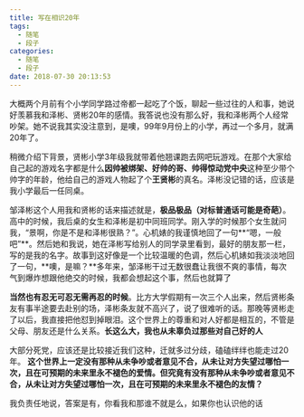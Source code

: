 ```yaml
---
title: 写在相识20年
tags:
  - 随笔
  - 段子
categories:
  - 随笔
  - 段子
date: 2018-07-30 20:13:53
---
```



大概两个月前有个小学同学路过帝都一起吃了个饭，聊起一些过往的人和事，她说好羡慕我和泽彬、贤彬20年的感情。我答说也没有那么好，我和泽彬两个人经常吵架。她不说我其实没注意到，是噢，99年9月份上的小学，再过一个多月，就满20年了。
<!-- more -->
稍微介绍下背景，贤彬小学3年级我就带着他翘课跑去网吧玩游戏。在那个大家给自己起的游戏名字都是什么**因帅被绑架、好帅的哥、帅得惊动党中央**这种至少带个帅字的年龄，他给自己的游戏人物起了个**王贤彬**的真名。泽彬没记错的话，应该是我小学最后一任同桌。

邹泽彬这个人用我和贤彬的话来描述就是，**极品极品（对标普通话可能是奇葩）**。高中的时候，我后桌的女生和泽彬是初中同班同学。刚入学的时候那个女生就问我，“景啊，你是不是和泽彬很熟？”。心机婊的我谨慎地回了一句**“嗯，一般吧”**。然后她和我说，她在泽彬写给别人的同学录里看到，最好的朋友那一栏，写的是我的名字。故事到这好像是一个比较温暖的色调，然后心机婊如我淡淡地回了一句，**噢，是嘛？**多年来，邹泽彬干过无数很蠢让我很不爽的事情，每次气到爆炸想跟他绝交的时候，我都会想起这个事，然后也就算了

**当然也有忍无可忍无需再忍的时候**。比方大学假期有一次三个人出来，然后贤彬条友有事半途要去赴别的场，泽彬条友就不高兴了，说了很难听的话。那晚等贤彬走了以后，我直接把他怼到掉眼泪。这个世界上的尊重和对人好都是相互的，不管是父母、朋友还是什么关系。**长这么大，我也从未辜负过那些对自己好的人**

大部分死党，应该还是比较接近我们这种，迁就多过分歧，磕磕绊绊也能走过20年。
**这个世界上一定没有那种从未争吵或者意见不合，从未让对方失望过哪怕一次，且在可预期的未来里永不褪色的爱情。但究竟有没有那种从未争吵或者意见不合，从未让对方失望过哪怕一次，且在可预期的未来里永不褪色的友情？**

我负责任地说，答案是有，你看我和那谁不就是么，如果你也认识他的话



